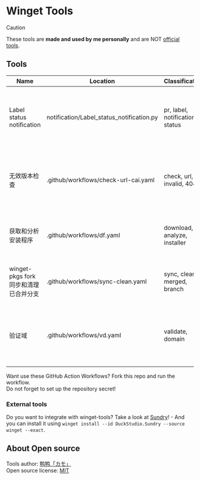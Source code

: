 # Winget Tools

> [!CAUTION]
> These tools are **made and used by me personally** and are NOT [official tools](https://github.com/microsoft/winget-pkgs/tree/master/Tools).  

## Tools

| Name | Location | Classification | To do | Language |
|-----|-----|-----|-----|-----|
| Label status notification | notification/Label_status_notification.py | pr, label, notification, status | Stay updated on the status of your pull request labels. | EN/Python |
| 无效版本检查 | .github/workflows/check-url-cai.yaml | check, url, invalid, 404 | 检查指定 winget-pkgs 仓库中的失效链接 | ZH/C# & GitHub Action |
| 获取和分析安装程序 | .github/workflows/df.yaml | download, analyze, installer | 在线分析安装程序以加快处理速度 | ZH/GitHub Action & Use Komac to analyse |
| winget-pkgs fork 同步和清理已合并分支 | .github/workflows/sync-clean.yaml | sync, clean, merged, branch | 都 5202 年了，谁还自己 rebase | ZH/GitHub Action & Use Komac |
| 验证域 | .github/workflows/vd.yaml | validate, domain | 访问不了的，放 GitHub Action 上看看行不行 | ZH/GitHub Action & Bash (Running on Ubuntu) |

Want use these GitHub Action Workflows? Fork this repo and run the workflow.  
Do not forget to set up the repository secret!  

### External tools
Do you want to integrate with winget-tools? Take a look at [Sundry](https://github.com/DuckDuckStudio/Sundry/)! - And you can install it using `winget install --id DuckStudio.Sundry --source winget --exact`.  

## About Open source
Tools author: [鸭鸭「カモ」](https://duckduckstudio.github.io/yazicbs.github.io/zh_cn/index.html)  
Open source license: [MIT](https://github.com/DuckDuckStudio/winget-tools/blob/main/LICENSE)  
